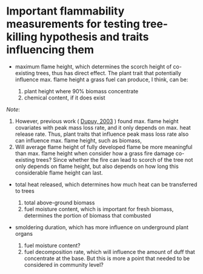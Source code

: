 # Important flammability measurements  for testing tree-killing hypothesis and traits influencing them

* maximum flame height, which determines the scorch height of co-existing trees, thus has direct effect. The plant trait that potentially influence max. flame height a grass fuel can produce, I think, can be:

     1. plant height where 90% biomass concentrate
     2. chemical content, if it does exist
     
*Note*: 

 1. However, previous work ( [Dupuy, 2003](http://www.sciencedirect.com.lib-e2.lib.ttu.edu/science/article/pii/S0010218003001470?) ) found max. flame height covariates with peak mass loss rate, and it only depends on max. heat release rate. Thus, plant traits that influence peak mass loss rate also can influence max. flame height, such as biomass,      
 2. Will average flame height of fully developed flame be more meaningful than max. flame height when consider how a grass fire damage co-existing trees? Since whether the fire can lead to scorch of the tree not only depends on flame height, but also depends on how long this considerable flame height can last.
 
* total heat released, which determines how much heat can be transferred to trees
     1. total above-ground biomass
     2. fuel moisture content, which is important for fresh biomass, determines the portion of biomass that combusted
     
* smoldering duration, which has more influence on underground plant organs
     1. fuel moisture content?
     2. fuel decomposition rate, which will influence the amount of duff that concentrate at the base. But this is more a point that needed to be considered in community level? 

 
   

